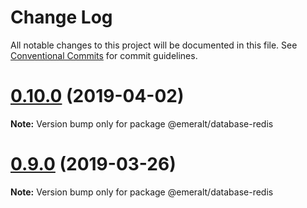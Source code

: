 # Change Log

All notable changes to this project will be documented in this file.
See [Conventional Commits](https://conventionalcommits.org) for commit guidelines.

# [0.10.0](https://github.com/emeralt/emeralt/compare/v0.9.0...v0.10.0) (2019-04-02)

**Note:** Version bump only for package @emeralt/database-redis





# [0.9.0](https://github.com/emeralt/emeralt/compare/v0.8.0...v0.9.0) (2019-03-26)

**Note:** Version bump only for package @emeralt/database-redis

